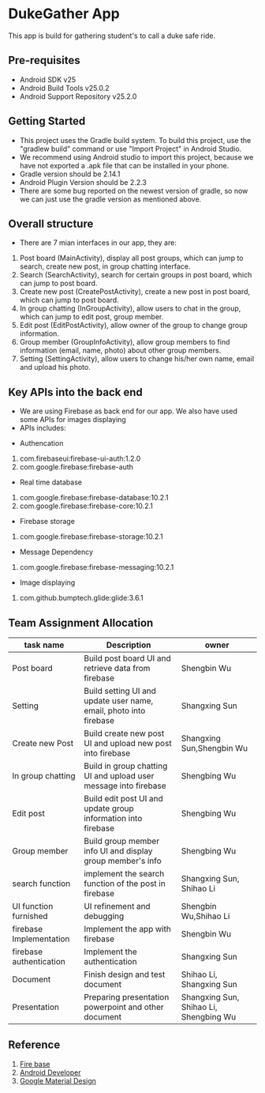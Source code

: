 DukeGather App
===================================
This app is build for gathering student's to call a duke safe ride.

Pre-requisites
--------------
- Android SDK v25
- Android Build Tools v25.0.2
- Android Support Repository v25.2.0

Getting Started
---------------
- This project uses the Gradle build system. To build this project, use the "gradlew build" command or use "Import Project" in Android Studio. 
- We recommend using Android studio to import this project, because we have not exported a .apk file that can be installed in your phone.
- Gradle version should be 2.14.1
- Android Plugin Version should be 2.2.3
- There are some bug reported on the newest version of gradle, so now we can just use the gradle version as mentioned above. 

Overall structure
-----------------
- There are 7 mian interfaces in our app, they are:
 1. Post board (MainActivity), display all post groups, which can jump to search, create new post, in group chatting interface.
 1. Search (SearchActivity), search for certain groups in post board, which can jump to post board.
 1. Create new post (CreatePostActivity), create a new post in post board, which can jump to post board.
 1. In group chatting (InGroupActivity), allow users to chat in the group, which can jump to edit post, group member.
 1. Edit post (EditPostActivity), allow owner of the group to change group information.
 1. Group member (GroupInfoActivity), allow group members to find information (email, name, photo) about other group members.
 1. Setting (SettingActivity), allow users to change his/her own name, email and upload his photo.

Key APIs into the back end
--------------------------
- We are using Firebase as back end for our app. We also have used some APIs for images displaying
- APIs includes:
* Authencation
 1. com.firebaseui:firebase-ui-auth:1.2.0
 1. com.google.firebase:firebase-auth
* Real time database
 1. com.google.firebase:firebase-database:10.2.1
 2. com.google.firebase:firebase-core:10.2.1
* Firebase storage
 1. com.google.firebase:firebase-storage:10.2.1
* Message Dependency
 1. com.google.firebase:firebase-messaging:10.2.1
* Image displaying
 1. com.github.bumptech.glide:glide:3.6.1

Team Assignment Allocation
------------------------

| task name                         | Description                                                                                                                                                              | owner                     |
|-----------------------------------|--------------------------------------------------------------------------------------------------------------------------------------------------------------------------|---------------------------|
| Post board | Build post board UI and retrieve data from firebase| Shengbin Wu|
| Setting | Build setting UI and update user name, email, photo into firebase| Shangxing Sun|
|Create new Post | Build create new post UI and upload new post into firebase| Shangxing Sun,Shengbin Wu|
|In group chatting | Build in group chatting UI and upload user message into firebase| Shengbing Wu|
|Edit post| Build edit post UI and update group information into firebase| Shengbing Wu|
|Group member| Build group member info UI and display group member's info| Shengbing Wu|
| search function                   | implement the search function of the post in firebase | Shangxing Sun, Shihao Li  |
| UI function furnished             | UI refinement and debugging |Shengbin Wu,Shihao Li|
|firebase Implementation| Implement the app with firebase| Shengbin Wu|
|firebase authentication| Implement the authentication |Shangxing Sun| 
| Document  | Finish design and test document | Shihao Li, Shangxing Sun|
| Presentation| Preparing presentation powerpoint and other document| Shangxing Sun, Shihao Li, Shengbing Wu|

Reference
------------------------
1. [Fire base](https://firebase.google.com/docs/android/setup)
2. [Android Developer](https://developer.android.com/index.html)
3. [Google Material Design](https://material.io/)